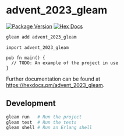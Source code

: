 # advent_2023_gleam

[![Package Version](https://img.shields.io/hexpm/v/advent_2023_gleam)](https://hex.pm/packages/advent_2023_gleam)
[![Hex Docs](https://img.shields.io/badge/hex-docs-ffaff3)](https://hexdocs.pm/advent_2023_gleam/)

```sh
gleam add advent_2023_gleam
```
```gleam
import advent_2023_gleam

pub fn main() {
  // TODO: An example of the project in use
}
```

Further documentation can be found at <https://hexdocs.pm/advent_2023_gleam>.

## Development

```sh
gleam run   # Run the project
gleam test  # Run the tests
gleam shell # Run an Erlang shell
```

